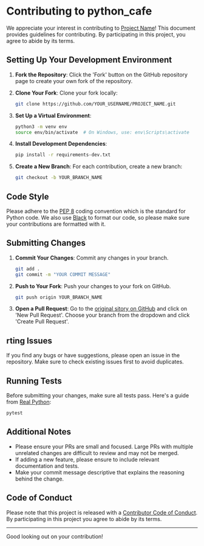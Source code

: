 
# Contributing to python_cafe

We appreciate your interest in contributing to [Project Name](https://github.com/drbess/python_cafe)! This document provides guidelines for contributing. By participating in this project, you agree to abide by its terms.

## Setting Up Your Development Environment

1. **Fork the Repository**: Click the 'Fork' button on the GitHub repository page to create your own fork of the repository.

2. **Clone Your Fork**: Clone your fork locally:
   ```bash
   git clone https://github.com/YOUR_USERNAME/PROJECT_NAME.git
   ```

3. **Set Up a Virtual Environment**:
   ```bash
   python3 -m venv env
   source env/bin/activate  # On Windows, use: env\Scripts\activate
   ```

4. **Install Development Dependencies**:
   ```bash
   pip install -r requirements-dev.txt
   ```

5. **Create a New Branch**: For each contribution, create a new branch:
   ```bash
   git checkout -b YOUR_BRANCH_NAME
   ```

## Code Style

Please adhere to the [PEP 8](https://www.python.org/dev/peps/pep-0008/) coding convention which is the standard for Python code. We also use [Black](https://github.com/psf/black) to format our code, so please make sure your contributions are formatted with it.

## Submitting Changes

1. **Commit Your Changes**: Commit any changes in your branch.
   ```bash
   git add .
   git commit -m "YOUR COMMIT MESSAGE"
   ```

2. **Push to Your Fork**: Push your changes to your fork on GitHub.
   ```bash
   git push origin YOUR_BRANCH_NAME
   ```

3. **Open a Pull Request**: Go to the [original sitory on GitHub](https://github.com/drbess/python_cafe) and click on 'New Pull Request'. Choose your branch from the dropdown and click 'Create Pull Request'.

## rting Issues

If you find any bugs or have suggestions, please open an issue in the repository. Make sure to check existing issues first to avoid duplicates.

## Running Tests

Before submitting your changes, make sure all tests pass. Here's a guide from [Real Python](https://realpython.com/pytest-python-testing/):

```bash
pytest
```

## Additional Notes

- Please ensure your PRs are small and focused. Large PRs with multiple unrelated changes are difficult to review and may not be merged.
- If adding a new feature, please ensure to include relevant documentation and tests.
- Make your commit message descriptive that explains the reasoning behind the change.

## Code of Conduct

Please note that this project is released with a [Contributor Code of Conduct](CODE_OF_CONDUCT.md). By participating in this project you agree to abide by its terms.

---

Good looking out on your contribution! 
